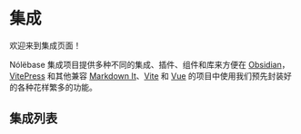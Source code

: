 # 集成

欢迎来到集成页面！

Nólëbase 集成项目提供多种不同的集成、插件、组件和库来方便在 [Obsidian](https://obsidian.md)，[VitePress](https://vitepress.dev) 和其他兼容 [Markdown It](https://github.com/markdown-it/markdown-it)、[Vite](https://vitejs.dev/) 和 [Vue](https://vuejs.org/) 的项目中使用我们预先封装好的各种花样繁多的功能。

## 集成列表

<IntegrationCard type="markdown-it" title="双向链接" package="markdown-it-bi-directional-links" />

<br />

<IntegrationCard type="markdown-it" title="元素转换" package="markdown-it-element-transform" />

<br />

<IntegrationCard type="vitepress" title="阅读增强" package="vitepress-plugin-enhanced-readabilities" />

<br />

<IntegrationCard type="vitepress" title="行内链接预览" package="vitepress-plugin-inline-link-preview" />

